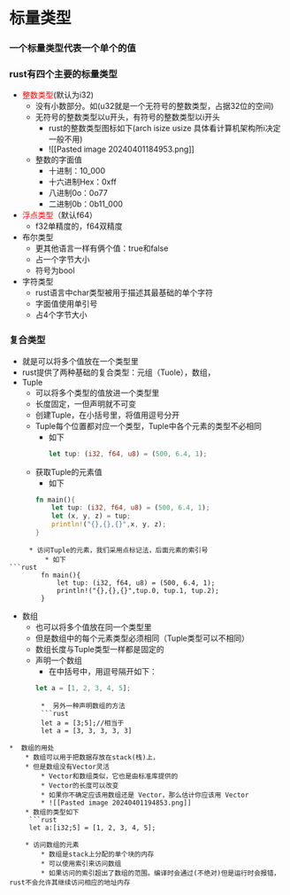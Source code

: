 # 标量类型
### 一个标量类型代表一个单个的值
### rust有四个主要的标量类型
* <font color = red>整数类型</font>(默认为i32)
	* 没有小数部分。如(u32就是一个无符号的整数类型，占据32位的空间)
	* 无符号的整数类型以u开头，有符号的整数类型以i开头
		* rust的整数类型图标如下(arch isize usize 具体看计算机架构所i决定一般不用)
		* ![[Pasted image 20240401184953.png]]
	* 整数的字面值
		* 十进制：10_000
		* 十六进制Hex：0xff
		* 八进制0o：0o77
		* 二进制0b：0b11_000
* <font color =red>浮点类型</font>（默认f64）
	* f32单精度的，f64双精度
* 布尔类型
	* 更其他语言一样有俩个值：true和false
	* 占一个字节大小
	* 符号为bool
* 字符类型
	* rust语言中char类型被用于描述其最基础的单个字符
	* 字面值使用单引号
	* 占4个字节大小
### 复合类型
* 就是可以将多个值放在一个类型里
* rust提供了两种基础的复合类型：元组（Tuole），数组，
* Tuple
	* 可以将多个类型的值放进一个类型里
	* 长度固定，一但声明就不可变
	* 创建Tuple，在小括号里，将值用逗号分开
	* Tuple每个位置都对应一个类型，Tuple中各个元素的类型不必相同
		* 如下
		  ```rust
		  let tup: (i32, f64, u8) = (500, 6.4, 1);
		  ```
	* 获取Tuple的元素值
		* 如下
		```rust
		fn main(){
			let tup: (i32, f64, u8) = (500, 6.4, 1);
			let (x, y, z) = tup;
			println!("{},{},{}",x, y, z);
		}
```
	 * 访问Tuple的元素，我们采用点标记法，后面元素的索引号
		 * 如下
```rust
		fn main(){
			let tup: (i32, f64, u8) = (500, 6.4, 1);
			println!("{},{},{}",tup.0, tup.1, tup.2);
		}
```
* 数组
	* 也可以将多个值放在同一个类型里
	* 但是数组中的每个元素类型必须相同（Tuple类型可以不相同）
	* 数组长度与Tuple类型一样都是固定的
	* 声明一个数组
		* 在中括号中，用逗号隔开如下：
		```rust
		let a = [1, 2, 3, 4, 5];
```
	    *  另外一种声明数组的方法
	    ```rust
	    let a = [3;5];//相当于
	    let a = [3, 3, 3, 3, 3]
```
	*  数组的用处
		* 数组可以用于把数据存放在stack(栈)上，
		* 但是数组没有Vector灵活
			* Vector和数组类似，它也是由标准库提供的
			* Vector的长度可以改变
			* 如果你不确定应该用数组还是 Vector，那么估计你应该用 Vector
			* ![[Pasted image 20240401194853.png]]
		* 数组的类型如下
		 ```rust
		 let a:[i32;5] = [1, 2, 3, 4, 5];
```
	* 访问数组的元素
		* 数组是stack上分配的单个块的内存
		* 可以使用索引来访问数组
		* 如果访问的索引超出了数组的范围。编译时会通过(不绝对)但是运行时会报错，rust不会允许其继续访问相应的地址内存